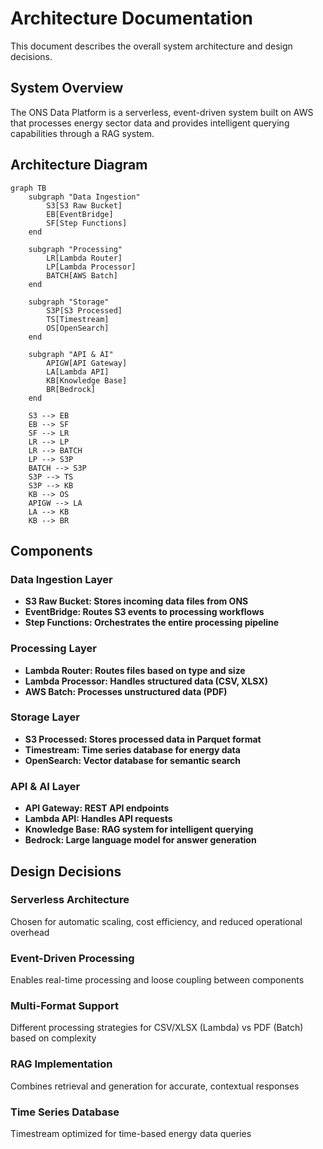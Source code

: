 # Architecture Documentation

This document describes the overall system architecture and design decisions.

## System Overview

The ONS Data Platform is a serverless, event-driven system built on AWS that processes energy sector data and provides intelligent querying capabilities through a RAG system.

## Architecture Diagram

```mermaid
graph TB
    subgraph "Data Ingestion"
        S3[S3 Raw Bucket]
        EB[EventBridge]
        SF[Step Functions]
    end
    
    subgraph "Processing"
        LR[Lambda Router]
        LP[Lambda Processor]
        BATCH[AWS Batch]
    end
    
    subgraph "Storage"
        S3P[S3 Processed]
        TS[Timestream]
        OS[OpenSearch]
    end
    
    subgraph "API & AI"
        APIGW[API Gateway]
        LA[Lambda API]
        KB[Knowledge Base]
        BR[Bedrock]
    end
    
    S3 --> EB
    EB --> SF
    SF --> LR
    LR --> LP
    LR --> BATCH
    LP --> S3P
    BATCH --> S3P
    S3P --> TS
    S3P --> KB
    KB --> OS
    APIGW --> LA
    LA --> KB
    KB --> BR
```

## Components

### Data Ingestion Layer

- **S3 Raw Bucket: Stores incoming data files from ONS**
- **EventBridge: Routes S3 events to processing workflows**
- **Step Functions: Orchestrates the entire processing pipeline**

### Processing Layer

- **Lambda Router: Routes files based on type and size**
- **Lambda Processor: Handles structured data (CSV, XLSX)**
- **AWS Batch: Processes unstructured data (PDF)**

### Storage Layer

- **S3 Processed: Stores processed data in Parquet format**
- **Timestream: Time series database for energy data**
- **OpenSearch: Vector database for semantic search**

### API & AI Layer

- **API Gateway: REST API endpoints**
- **Lambda API: Handles API requests**
- **Knowledge Base: RAG system for intelligent querying**
- **Bedrock: Large language model for answer generation**

## Design Decisions

### Serverless Architecture

Chosen for automatic scaling, cost efficiency, and reduced operational overhead

### Event-Driven Processing

Enables real-time processing and loose coupling between components

### Multi-Format Support

Different processing strategies for CSV/XLSX (Lambda) vs PDF (Batch) based on complexity

### RAG Implementation

Combines retrieval and generation for accurate, contextual responses

### Time Series Database

Timestream optimized for time-based energy data queries

